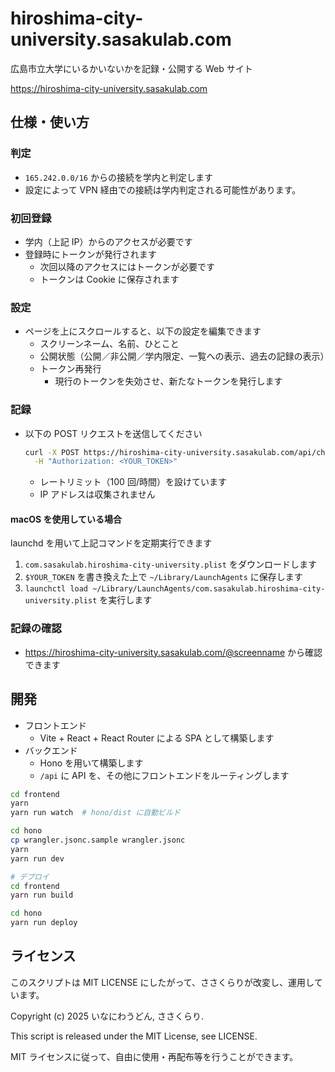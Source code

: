 # hiroshima-city-university.sasakulab.com

広島市立大学にいるかいないかを記録・公開する Web サイト

<https://hiroshima-city-university.sasakulab.com>

## 仕様・使い方

### 判定
- `165.242.0.0/16` からの接続を学内と判定します
- 設定によって VPN 経由での接続は学内判定される可能性があります。

### 初回登録
- 学内（上記 IP）からのアクセスが必要です
- 登録時にトークンが発行されます
  - 次回以降のアクセスにはトークンが必要です
  - トークンは Cookie に保存されます

### 設定
- ページを上にスクロールすると、以下の設定を編集できます
  - スクリーンネーム、名前、ひとこと
  - 公開状態（公開／非公開／学内限定、一覧への表示、過去の記録の表示）
  - トークン再発行
    - 現行のトークンを失効させ、新たなトークンを発行します

### 記録
- 以下の POST リクエストを送信してください
  ```bash
  curl -X POST https://hiroshima-city-university.sasakulab.com/api/checkins \
    -H "Authorization: <YOUR_TOKEN>"
  ```
  - レートリミット（100 回/時間）を設けています
  - IP アドレスは収集されません

#### macOS を使用している場合

launchd を用いて上記コマンドを定期実行できます

1. `com.sasakulab.hiroshima-city-university.plist` をダウンロードします
2. `$YOUR_TOKEN` を書き換えた上で `~/Library/LaunchAgents` に保存します
3. `launchctl load ~/Library/LaunchAgents/com.sasakulab.hiroshima-city-university.plist` を実行します

### 記録の確認
  - <https://hiroshima-city-university.sasakulab.com/@screenname> から確認できます

## 開発

- フロントエンド
  - Vite + React + React Router による SPA として構築します
- バックエンド
  - Hono を用いて構築します
  - `/api` に API を、その他にフロントエンドをルーティングします

```bash
cd frontend
yarn
yarn run watch  # hono/dist に自動ビルド

cd hono
cp wrangler.jsonc.sample wrangler.jsonc
yarn
yarn run dev

# デプロイ
cd frontend
yarn run build

cd hono
yarn run deploy
```

## ライセンス

このスクリプトは MIT LICENSE にしたがって、ささくらりが改変し、運用しています。

Copyright (c) 2025 いなにわうどん, ささくらり.

This script is released under the MIT License, see LICENSE.

MIT ライセンスに従って、自由に使用・再配布等を行うことができます。
